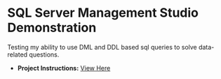 # SQL Server Management Studio Demonstration
Testing my ability to use DML and DDL based sql queries to solve data-related questions. <br>
- **Project Instructions:** [View Here](https://github.com/sebastian-huynh/mssql-queries/blob/15b41114639fee960851aecd5ce274557936fd5e/CIS3050-Project2_Fall_2023.pdf) <br>

